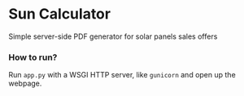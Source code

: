 # Sun Calculator #

Simple server-side PDF generator for solar panels sales offers

### How to run? ###

Run `app.py` with a WSGI HTTP server, like `gunicorn` and open up the webpage.
